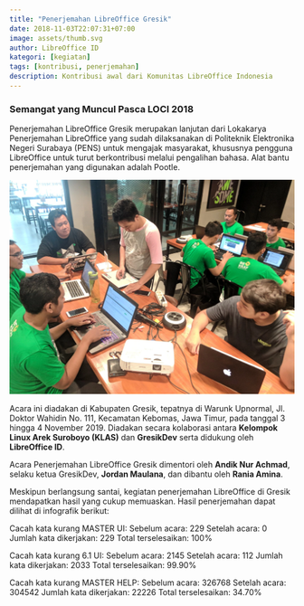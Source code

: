 ```yaml
---
title: "Penerjemahan LibreOffice Gresik"
date: 2018-11-03T22:07:31+07:00
image: assets/thumb.svg
author: LibreOffice ID
kategori: [kegiatan]
tags: [kontribusi, penerjemahan]
description: Kontribusi awal dari Komunitas LibreOffice Indonesia
---
```


### Semangat yang Muncul Pasca LOCI 2018

Penerjemahan LibreOffice Gresik merupakan lanjutan dari Lokakarya Penerjemahan LibreOffice yang sudah dilaksanakan di Politeknik Elektronika Negeri Surabaya (PENS) untuk mengajak masyarakat, khususnya pengguna LibreOffice untuk turut berkontribusi melalui pengalihan bahasa. Alat bantu penerjemahan yang digunakan adalah Pootle. 

![Penerjemahan di Gresik](assets/gambar1.webp)

Acara ini diadakan di Kabupaten Gresik, tepatnya di Warunk Upnormal, Jl. Doktor Wahidin No. 111, Kecamatan Kebomas, Jawa Timur, pada tanggal 3 hingga 4 November 2019. Diadakan secara kolaborasi antara **Kelompok Linux Arek Suroboyo (KLAS)** dan **GresikDev** serta didukung oleh **LibreOffice ID**.

Acara Penerjemahan LibreOffice Gresik dimentori oleh **Andik Nur Achmad**, selaku ketua GresikDev, **Jordan Maulana**, dan dibantu oleh **Rania Amina**.

Meskipun berlangsung santai, kegiatan penerjemahan LibreOffice di Gresik mendapatkan hasil yang cukup memuaskan. Hasil penerjemahan dapat dilihat di infografik berikut:

Cacah kata kurang MASTER UI:
Sebelum acara: 229
Setelah acara: 0
Jumlah kata dikerjakan: 229
Total terselesaikan: 100%

Cacah kata kurang 6.1 UI:
Sebelum acara: 2145
Setelah acara: 112
Jumlah kata dikerjakan: 2033
Total terselesaikan: 99.90%

Cacah kata kurang MASTER HELP:
Sebelum acara: 326768
Setelah acara: 304542
Jumlah kata dikerjakan: 22226
Total terselesaikan: 34.70%
